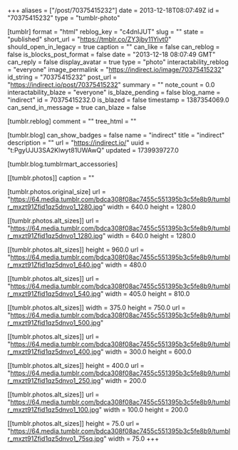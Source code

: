+++
aliases = ["/post/70375415232"]
date = 2013-12-18T08:07:49Z
id = "70375415232"
type = "tumblr-photo"

[tumblr]
format = "html"
reblog_key = "c4dnIJUT"
slug = ""
state = "published"
short_url = "https://tmblr.co/ZY3jby11Yivt0"
should_open_in_legacy = true
caption = ""
can_like = false
can_reblog = false
is_blocks_post_format = false
date = "2013-12-18 08:07:49 GMT"
can_reply = false
display_avatar = true
type = "photo"
interactability_reblog = "everyone"
image_permalink = "https://indirect.io/image/70375415232"
id_string = "70375415232"
post_url = "https://indirect.io/post/70375415232"
summary = ""
note_count = 0.0
interactability_blaze = "everyone"
is_blaze_pending = false
blog_name = "indirect"
id = 70375415232.0
is_blazed = false
timestamp = 1387354069.0
can_send_in_message = true
can_blaze = false

[tumblr.reblog]
comment = ""
tree_html = ""

[tumblr.blog]
can_show_badges = false
name = "indirect"
title = "indirect"
description = ""
url = "https://indirect.io/"
uuid = "t:PgyUJU3SA2Klwyt81UWAwQ"
updated = 1739939727.0

[tumblr.blog.tumblrmart_accessories]

[[tumblr.photos]]
caption = ""

[tumblr.photos.original_size]
url = "https://64.media.tumblr.com/bdca308f08ac7455c551395b3c5fe8b9/tumblr_mxzt91Zfid1qz5dnvo1_1280.jpg"
width = 640.0
height = 1280.0

[[tumblr.photos.alt_sizes]]
url = "https://64.media.tumblr.com/bdca308f08ac7455c551395b3c5fe8b9/tumblr_mxzt91Zfid1qz5dnvo1_1280.jpg"
width = 640.0
height = 1280.0

[[tumblr.photos.alt_sizes]]
height = 960.0
url = "https://64.media.tumblr.com/bdca308f08ac7455c551395b3c5fe8b9/tumblr_mxzt91Zfid1qz5dnvo1_640.jpg"
width = 480.0

[[tumblr.photos.alt_sizes]]
url = "https://64.media.tumblr.com/bdca308f08ac7455c551395b3c5fe8b9/tumblr_mxzt91Zfid1qz5dnvo1_540.jpg"
width = 405.0
height = 810.0

[[tumblr.photos.alt_sizes]]
width = 375.0
height = 750.0
url = "https://64.media.tumblr.com/bdca308f08ac7455c551395b3c5fe8b9/tumblr_mxzt91Zfid1qz5dnvo1_500.jpg"

[[tumblr.photos.alt_sizes]]
url = "https://64.media.tumblr.com/bdca308f08ac7455c551395b3c5fe8b9/tumblr_mxzt91Zfid1qz5dnvo1_400.jpg"
width = 300.0
height = 600.0

[[tumblr.photos.alt_sizes]]
height = 400.0
url = "https://64.media.tumblr.com/bdca308f08ac7455c551395b3c5fe8b9/tumblr_mxzt91Zfid1qz5dnvo1_250.jpg"
width = 200.0

[[tumblr.photos.alt_sizes]]
url = "https://64.media.tumblr.com/bdca308f08ac7455c551395b3c5fe8b9/tumblr_mxzt91Zfid1qz5dnvo1_100.jpg"
width = 100.0
height = 200.0

[[tumblr.photos.alt_sizes]]
height = 75.0
url = "https://64.media.tumblr.com/bdca308f08ac7455c551395b3c5fe8b9/tumblr_mxzt91Zfid1qz5dnvo1_75sq.jpg"
width = 75.0
+++
